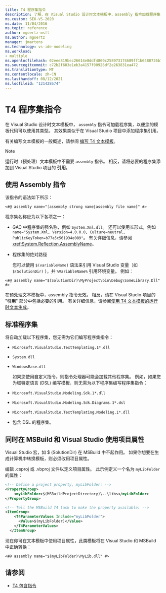 ```yaml
---
title: T4 程序集指令
description: 了解，在 Visual Studio 设计时文本模板中，assembly 指令加载程序集，以便您的模板代码可以使用其类型。
ms.custom: SEO-VS-2020
ms.date: 11/04/2016
ms.topic: reference
author: mgoertz-msft
ms.author: mgoertz
manager: jmartens
ms.technology: vs-ide-modeling
ms.workload:
- multiple
ms.openlocfilehash: 02eee819bec26614e8ddf4860c258973174689ff1b6480726b1474ac6f463533
ms.sourcegitcommit: c72b2f603e1eb3a4157f00926df2e263831ea472
ms.translationtype: MT
ms.contentlocale: zh-CN
ms.lasthandoff: 08/12/2021
ms.locfileid: "121428674"
---
```

# <a name="t4-assembly-directive"></a>T4 程序集指令

在 Visual Studio 设计时文本模板中， `assembly` 指令可加载程序集，以便您的模板代码可以使用其类型。 其效果类似于在 Visual Studio 项目中添加程序集引用。

 有关编写文本模板的一般概述，请参阅 [编写 T4 文本模板](../modeling/writing-a-t4-text-template.md)。

> [!NOTE]
> 运行时（预处理）文本模板中不需要 `assembly` 指令。 相反，请将必要的程序集添加到 Visual Studio 项目的 **引用**。

## <a name="using-the-assembly-directive"></a>使用 Assembly 指令
 该指令的语法如下所示：

```
<#@ assembly name="[assembly strong name|assembly file name]" #>
```

 程序集名称应为以下各项之一：

- GAC 中程序集的强名称，例如 `System.Xml.dll`。 还可以使用长形式，例如 `name="System.Xml, Version=4.0.0.0, Culture=neutral, PublicKeyToken=b77a5c561934e089"`。 有关详细信息，请参阅 <xref:System.Reflection.AssemblyName>。

- 程序集的绝对路径

  您可以使用 `$(variableName)` 语法来引用 Visual Studio 变量（如 `$(SolutionDir)` ），并 `%VariableName%` 引用环境变量。 例如：

```
<#@ assembly name="$(SolutionDir)\MyProject\bin\Debug\SomeLibrary.Dll" #>
```

 在预处理文本模板中，assembly 指令无效。 相反，请在 Visual Studio 项目的 "**引用**" 部分中包括必要的引用。 有关详细信息，请参阅[使用 T4 文本模板的运行时文本生成](../modeling/run-time-text-generation-with-t4-text-templates.md)。

## <a name="standard-assemblies"></a>标准程序集
 将自动加载以下程序集，您无需为它们编写程序集指令：

- `Microsoft.VisualStudio.TextTemplating.1*.dll`

- `System.dll`

- `WindowsBase.dll`

  如果您使用自定义指令，则指令处理器可能会加载其他程序集。 例如，如果您为域特定语言 (DSL) 编写模板，则无需为以下程序集编写程序集指令：

- `Microsoft.VisualStudio.Modeling.Sdk.1*.dll`

- `Microsoft.VisualStudio.Modeling.Sdk.Diagrams.1*.dsl`

- `Microsoft.VisualStudio.TextTemplating.Modeling.1*.dll`

- 包含 DSL 的程序集。

## <a name="using-project-properties-in-both-msbuild-and-visual-studio"></a><a name="msbuild"></a>同时在 MSBuild 和 Visual Studio 使用项目属性
 Visual Studio 宏，如 $ (SolutionDir) 在 MSBuild 中不起作用。 如果你想要在生成计算机中转换模板，则必须改用项目属性。

 编辑 .csproj 或 .vbproj 文件以定义项目属性。 此示例定义一个名为 `myLibFolder` 的属性：

```xml
<!-- Define a project property, myLibFolder: -->
<PropertyGroup>
    <myLibFolder>$(MSBuildProjectDirectory)\..\libs</myLibFolder>
</PropertyGroup>

<!-- Tell the MSBuild T4 task to make the property available: -->
<ItemGroup>
    <T4ParameterValues Include="myLibFolder">
      <Value>$(myLibFolder)</Value>
    </T4ParameterValues>
  </ItemGroup>
```

 现在你可在文本模板中使用项目属性，此类模板将在 Visual Studio 和 MSBuild 中正确转换：

```
<#@ assembly name="$(myLibFolder)\MyLib.dll" #>
```

## <a name="see-also"></a>请参阅

- [T4 包含指令](../modeling/t4-include-directive.md)
